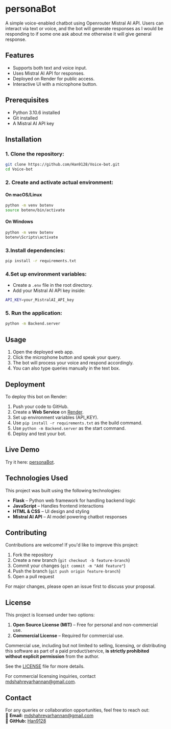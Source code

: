 # personaBot
A simple voice-enabled chatbot using Openrouter Mistral AI API. Users can interact via text or voice, and the bot will generate responses as I would be responding to if some one ask about me otherwise it will give general response.

## Features
- Supports both text and voice input.
- Uses Mistral AI API for responses.
- Deployed on Render for public access.
- Interactive UI with a microphone button.

## Prerequisites
- Python 3.10.6 installed
- Git installed
- A Mistral AI API key

## Installation
### 1. Clone the repository:
   ```bash
   git clone https://github.com/Han9128/Voice-bot.git
   cd Voice-bot
   ```
### 2. Create and activate actual environment:
#### On macOS/Linux
```bash
python -m venv botenv
source botenv/bin/activate
```
#### On Windows  
```bash
python -m venv botenv
botenv\Scripts\activate    
```
### 3.Install dependencies:
```bash
pip install -r requirements.txt
```

### 4.Set up environment variables:
- Create a `.env` file in the root directory.
- Add your Mistral AI API key inside:
```bash
API_KEY=your_MistralAI_API_key
```

### 5. Run the application:
```bash
python -m Backend.server
```
## Usage
1. Open the deployed web app.
2. Click the microphone button and speak your query.
3. The bot will process your voice and respond accordingly.
4. You can also type queries manually in the text box.

## Deployment
To deploy this bot on Render:
1. Push your code to GitHub.
2. Create a **Web Service** on [Render](https://render.com).
3. Set up environment variables (API_KEY).
4. Use `pip install -r requirements.txt` as the build command.
5. Use `python -m Backend.server` as the start command.
6. Deploy and test your bot.

## Live Demo
Try it here: [personaBot](https://voice-bot-2-vx9e.onrender.com/).

## Technologies Used  
This project was built using the following technologies:  
- **Flask** – Python web framework for handling backend logic  
- **JavaScript** – Handles frontend interactions  
- **HTML & CSS** – UI design and styling  
- **Mistral AI API** – AI model powering chatbot responses  

## Contributing  
Contributions are welcome! If you'd like to improve this project:  
1. Fork the repository  
2. Create a new branch (`git checkout -b feature-branch`)  
3. Commit your changes (`git commit -m "Add feature"`)  
4. Push the branch (`git push origin feature-branch`)  
5. Open a pull request  

For major changes, please open an issue first to discuss your proposal.  

## License  
This project is licensed under two options:

1. **Open Source License (MIT)** – Free for personal and non-commercial use.
2. **Commercial License** – Required for commercial use.

Commercial use, including but not limited to selling, licensing, or distributing this software as part of a paid product/service, **is strictly prohibited without explicit permission** from the author.

See the [LICENSE](LICENSE) file for more details.

For commercial licensing inquiries, contact mdshahreyarhannan@gmail.com.
 

## Contact  
For any queries or collaboration opportunities, feel free to reach out:  
📧 **Email:** mdshahreyarhannan@gmail.com  
🔗 **GitHub:** [Han9128](https://github.com/Han9128)  






